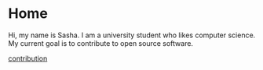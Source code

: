 # Home

Hi, my name is Sasha.
I am a university student who likes computer science.
My current goal is to contribute to open source software.

[contribution](https://quinn-sasha.github.io/sasha-ken/OSS/contribution/)


